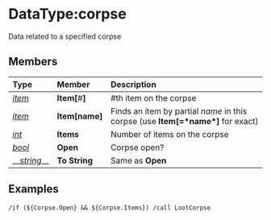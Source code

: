 # DataType:corpse

Data related to a specified corpse

## Members

| **Type** | **Member** | **Description** |
| :--- | :--- | :--- |
| [_item_](datatype-item.md) | **Item[**\#**]** | \#th item on the corpse |
| [_item_](datatype-item.md) | **Item[**name**\]** | Finds an item by partial _name_ in this corpse (use **Item\[=\***name**\*]** for exact) |
| [_int_](datatype-int.md) | **Items** | Number of items on the corpse |
| [_bool_](datatype-bool.md) | **Open** | Corpse open? |
| \_\_[_string_](datatype-string.md)\_\_ | **To String** | Same as **Open** |

## Examples

`/if (${Corpse.Open} && ${Corpse.Items}) /call LootCorpse`

